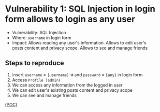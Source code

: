 # Vulnerability 1: SQL Injection in login form allows to login as any user

- Vulnerability: SQL Injection
- Where: `username` in login form
- Impact: Allows reading any user's information. Allows to edit user's posts content and privacy scope. Allows to see and manage friends

## Steps to reproduce

1. Insert `username` = `{username}'#` and `password` = `{any}` in login form
2. Access `Profile (admin)`
3. We can access any information from the logged in user
4. We can edit user's existing posts content and privacy scope
5. We can see and manage friends

[(POC)](login_1.py)
